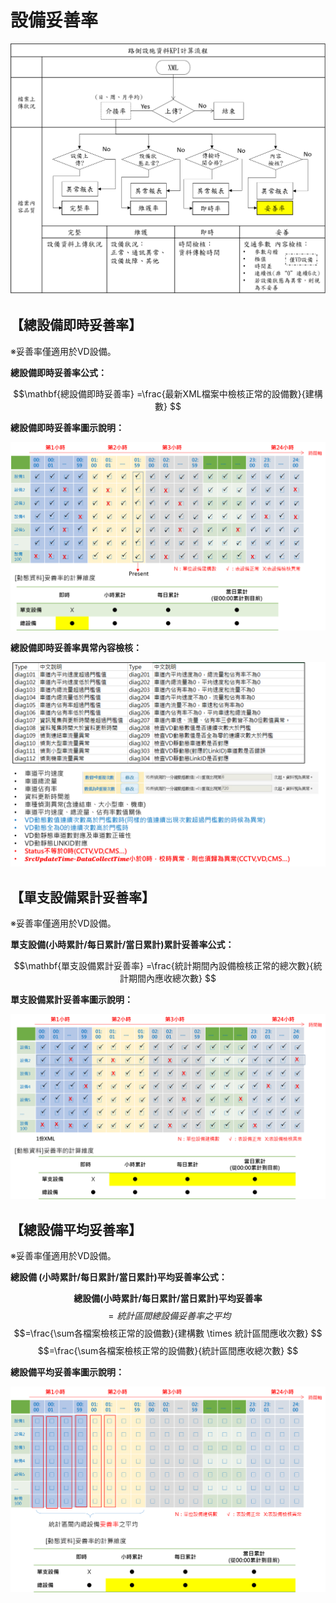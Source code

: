 # 設備妥善率


 ![VD設備妥善率](https://raw.githubusercontent.com/trafficmotc/UploadInformation/master/KPI/KPI計算流程之妥善率.png)
 


## 【總設備即時妥善率】

※妥善率僅適用於VD設備。

**總設備即時妥善率公式：**


$$\mathbf{總設備即時妥善率} =\frac{最新XML檔案中檢核正常的設備數}{建構數} $$


**總設備即時妥善率圖示說明：**


 ![](https://raw.githubusercontent.com/trafficmotc/UploadInformation/master/KPI/總設備即時妥善率.png)


   
**總設備即時妥善率異常內容檢核：**

     
![](https://raw.githubusercontent.com/trafficmotc/UploadInformation/master/KPI/妥善率異常內容檢核.png)
   


## 【單支設備累計妥善率】

※妥善率僅適用於VD設備。

**單支設備(小時累計/每日累計/當日累計)累計妥善率公式：**

 $$\mathbf{單支設備累計妥善率} =\frac{統計期間內設備檢核正常的總次數}{統計期間內應收總次數} $$


**單支設備累計妥善率圖示說明：**


![](https://raw.githubusercontent.com/trafficmotc/UploadInformation/master/KPI//單支設備妥善率.png)


## 【總設備平均妥善率】

※妥善率僅適用於VD設備。

**總設備 (小時累計/每日累計/當日累計)平均妥善率公式：**

 $$\mathbf{總設備 (小時累計/每日累計/當日累計)平均妥善率} $$
 $$=統計區間總設備妥善率之平均$$
 $$=\frac{\sum各檔案檢核正常的設備數}{建構數 \times 統計區間應收次數} $$
 $$=\frac{\sum各檔案檢核正常的設備數}{統計區間應收總次數} $$
 
 **總設備平均妥善率圖示說明：** 


![](https://raw.githubusercontent.com/trafficmotc/UploadInformation/master/KPI//總設備平均妥善率.png)

